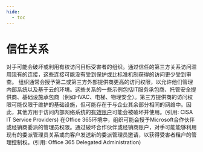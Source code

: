 ```yaml
---
hide:
  - toc
---
```


# 信任关系

对手可能会破坏或利用有权访问目标受害者的组织。通过信任的第三方关系访问滥用现有的连接，这些连接可能没有受到保护或比标准机制获得的访问更少受到审查。  组织通常会授予第二或第三方外部提供商更高的访问权限，以允许他们管理内部系统以及基于云的环境。这些关系的一些示例包括IT服务承包商、托管安全提供商、基础设施承包商（例如HVAC、电梯、物理安全）。第三方提供商的访问权限可能仅限于维护的基础设施，但可能存在于与企业其余部分相同的网络中。因此，其他方用于访问内部网络系统的[有效账户](https://attack.mitre.org/techniques/T1078)可能会被破坏并使用。(引用: CISA IT Service Providers)  在Office 365环境中，组织可能会授予Microsoft合作伙伴或经销商委派的管理员权限。通过破坏合作伙伴或经销商账户，对手可能能够利用现有的委派管理员关系或向客户发送新的委派管理员邀请，以获得受害者租户的管理控制权。(引用: Office 365 Delegated Administration)
